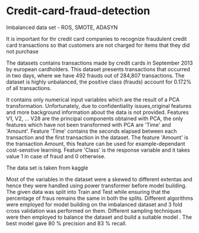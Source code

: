# Credit-card-fraud-detection
Imbalanced data set - ROS, SMOTE, ADASYN
 <p> It is important for thr credit card companies to recognize fraudulent credit card transactions so that customers are not charged for items that they did not purchase </p>
<p> 
The datasets contains transactions made by credit cards in September 2013 by european cardholders. This dataset presents transactions that occurred in two days, where we have 492 frauds out of 284,807 transactions. The dataset is highly unbalanced, the positive class (frauds) account for 0.172% of all transactions.

It contains only numerical input variables which are the result of a PCA transformation. Unfortunately, due to confidentiality issues,original features and more background information about the data is not provided. Features V1, V2, … V28 are the principal components obtained with PCA, the only features which have not been transformed with PCA are 'Time' and 'Amount'. Feature 'Time' contains the seconds elapsed between each transaction and the first transaction in the dataset. The feature 'Amount' is the transaction Amount, this feature can be used for example-dependant cost-senstive learning. Feature 'Class' is the response variable and it takes value 1 in case of fraud and 0 otherwise.
</p>
<p>The data set is taken from kaggle</p>

Most of the variables in the dataset were a skewed to different extentas and hence they were handled using power transformer before model building. The given data was split into Train and Test while ensuring that the percentage of fraus remains the same in both the splits. Different algorithms were employed for model building on the imbalanced dataset and 3 fold cross validation was performed on them. Different sampling techniques were then employed to balance the dataset and build a suitable model . The best model gave 80 % precision and 83 % recall. 

